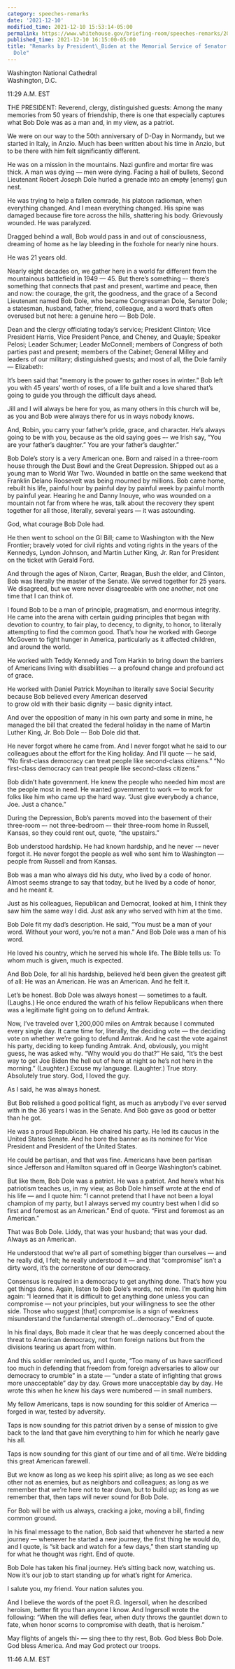 ```yaml
---
category: speeches-remarks
date: '2021-12-10'
modified_time: 2021-12-10 15:53:14-05:00
permalink: https://www.whitehouse.gov/briefing-room/speeches-remarks/2021/12/10/remarks-by-president-biden-at-the-memorial-service-of-senator-robert-j-dole/
published_time: 2021-12-10 16:15:00-05:00
title: "Remarks by President\_Biden at the Memorial Service of Senator Robert J.\_\
  Dole"
---
```

 
Washington National Cathedral  
Washington, D.C.

11:29 A.M. EST  
  
THE PRESIDENT: Reverend, clergy, distinguished guests: Among the many
memories from 50 years of friendship, there is one that especially
captures what Bob Dole was as a man and, in my view, as a patriot.  
  
We were on our way to the 50th anniversary of D-Day in Normandy, but we
started in Italy, in Anzio. Much has been written about his time in
Anzio, but to be there with him felt significantly different.  
  
He was on a mission in the mountains. Nazi gunfire and mortar fire was
thick. A man was dying — men were dying. Facing a hail of bullets,
Second Lieutenant Robert Joseph Dole hurled a grenade into an
<s>empty</s> \[enemy\] gun nest.  
  
He was trying to help a fallen comrade, his platoon radioman, when
everything changed. And I mean everything changed. His spine was damaged
because fire tore across the hills, shattering his body. Grievously
wounded. He was paralyzed.  
  
Dragged behind a wall, Bob would pass in and out of consciousness,
dreaming of home as he lay bleeding in the foxhole for nearly nine
hours.  
  
He was 21 years old.  
  
Nearly eight decades on, we gather here in a world far different from
the mountainous battlefield in 1949 — 45. But there’s something –-
there’s something that connects that past and present, wartime and
peace, then and now: the courage, the grit, the goodness, and the grace
of a Second Lieutenant named Bob Dole, who became Congressman Dole,
Senator Dole; a statesman, husband, father, friend, colleague, and a
word that’s often overused but not here: a genuine hero — Bob Dole.  
  
Dean and the clergy officiating today’s service; President Clinton; Vice
President Harris, Vice President Pence, and Cheney, and Quayle; Speaker
Pelosi; Leader Schumer; Leader McConnell; members of Congress of both
parties past and present; members of the Cabinet; General Milley and
leaders of our military; distinguished guests; and most of all, the Dole
family — Elizabeth:  
  
It’s been said that “memory is the power to gather roses in winter.” Bob
left you with 45 years’ worth of roses, of a life built and a love
shared that’s going to guide you through the difficult days ahead.  
  
Jill and I will always be here for you, as many others in this church
will be, as you and Bob were always there for us in ways nobody knows.  
  
And, Robin, you carry your father’s pride, grace, and character. He’s
always going to be with you, because as the old saying goes –- we Irish
say, “You are your father’s daughter.” You are your father’s
daughter.”  
  
Bob Dole’s story is a very American one. Born and raised in a three-room
house through the Dust Bowl and the Great Depression. Shipped out as a
young man to World War Two. Wounded in battle on the same weekend that
Franklin Delano Roosevelt was being mourned by millions. Bob came home,
rebuilt his life, painful hour by painful day by painful week by painful
month by painful year. Hearing he and Danny Inouye, who was wounded on a
mountain not far from where he was, talk about the recovery they spent
together for all those, literally, several years — it was astounding.  
  
God, what courage Bob Dole had.  
  
He then went to school on the GI Bill; came to Washington with the New
Frontier; bravely voted for civil rights and voting rights in the years
of the Kennedys, Lyndon Johnson, and Martin Luther King, Jr. Ran for
President on the ticket with Gerald Ford.  
  
And through the ages of Nixon, Carter, Reagan, Bush the elder, and
Clinton, Bob was literally the master of the Senate. We served together
for 25 years. We disagreed, but we were never disagreeable with one
another, not one time that I can think of.  
  
I found Bob to be a man of principle, pragmatism, and enormous
integrity. He came into the arena with certain guiding principles that
began with devotion to country, to fair play, to decency, to dignity, to
honor, to literally attempting to find the common good. That’s how he
worked with George McGovern to fight hunger in America, particularly as
it affected children, and around the world.  
  
He worked with Teddy Kennedy and Tom Harkin to bring down the barriers
of Americans living with disabilities –- a profound change and profound
act of grace.  
  
He worked with Daniel Patrick Moynihan to literally save Social Security
because Bob believed every American deserved  
to grow old with their basic dignity -– basic dignity intact.  
  
And over the opposition of many in his own party and some in mine, he
managed the bill that created the federal holiday in the name of Martin
Luther King, Jr. Bob Dole –- Bob Dole did that.  
  
He never forgot where he came from. And I never forgot what he said to
our colleagues about the effort for the King holiday. And I’ll quote —
he said, “No first-class democracy can treat people like second-class
citizens.” “No first-class democracy can treat people like second-class
citizens.”  
  
Bob didn’t hate government. He knew the people who needed him most are
the people most in need. He wanted government to work — to work for
folks like him who came up the hard way. “Just give everybody a chance,
Joe. Just a chance.”  
  
During the Depression, Bob’s parents moved into the basement of their
three-room –- not three-bedroom –- their three-room home in Russell,
Kansas, so they could rent out, quote, “the upstairs.”  
  
Bob understood hardship. He had known hardship, and he never -– never
forgot it. He never forgot the people as well who sent him to Washington
— people from Russell and from Kansas.  
  
Bob was a man who always did his duty, who lived by a code of honor.
Almost seems strange to say that today, but he lived by a code of honor,
and he meant it.  
  
Just as his colleagues, Republican and Democrat, looked at him, I think
they saw him the same way I did. Just ask any who served with him at the
time.  
  
Bob Dole fit my dad’s description. He said, “You must be a man of your
word. Without your word, you’re not a man.” And Bob Dole was a man of
his word.  
  
He loved his country, which he served his whole life. The Bible tells
us: To whom much is given, much is expected.  
  
And Bob Dole, for all his hardship, believed he’d been given the
greatest gift of all: He was an American. He was an American. And he
felt it.  
  
Let’s be honest. Bob Dole was always honest — sometimes to a fault.
(Laughs.) He once endured the wrath of his fellow Republicans when there
was a legitimate fight going on to defund Amtrak.  
  
Now, I’ve traveled over 1,200,000 miles on Amtrak because I commuted
every single day. It came time for, literally, the deciding vote — the
deciding vote on whether we’re going to defund Amtrak. And he cast the
vote against his party, deciding to keep funding Amtrak. And, obviously,
you might guess, he was asked why. “Why would you do that?” He said,
“It’s the best way to get Joe Biden the hell out of here at night so
he’s not here in the morning.” (Laughter.) Excuse my language.
(Laughter.) True story. Absolutely true story. God, I loved the guy.  
  
As I said, he was always honest.  
  
But Bob relished a good political fight, as much as anybody I’ve ever
served with in the 36 years I was in the Senate. And Bob gave as good or
better than he got.  
  
He was a proud Republican. He chaired his party. He led its caucus in
the United States Senate. And he bore the banner as its nominee for Vice
President and President of the United States.  
  
He could be partisan, and that was fine. Americans have been partisan
since Jefferson and Hamilton squared off in George Washington’s
cabinet.  
  
But like them, Bob Dole was a patriot. He was a patriot. And here’s what
his patriotism teaches us, in my view, as Bob Dole himself wrote at the
end of his life — and I quote him: “I cannot pretend that I have not
been a loyal champion of my party, but I always served my country best
when I did so first and foremost as an American.” End of quote. “First
and foremost as an American.”  
  
That was Bob Dole. Liddy, that was your husband; that was your dad.
Always as an American.  
  
He understood that we’re all part of something bigger than ourselves —
and he really did, I felt; he really understood it — and that
“compromise” isn’t a dirty word, it’s the cornerstone of our
democracy.  
  
Consensus is required in a democracy to get anything done. That’s how
you get things done. Again, listen to Bob Dole’s words, not mine. I’m
quoting him again: “I learned that it is difficult to get anything done
unless you can compromise — not your principles, but your willingness to
see the other side. Those who suggest \[that\] compromise is a sign of
weakness misunderstand the fundamental strength of…democracy.” End of
quote.  
  
In his final days, Bob made it clear that he was deeply concerned about
the threat to American democracy, not from foreign nations but from the
divisions tearing us apart from within.  
  
And this soldier reminded us, and I quote, “Too many of us have
sacrificed too much in defending that freedom from foreign adversaries
to allow our democracy to crumble” in a state — “under a state of
infighting that grows more unacceptable” day by day. Grows more
unacceptable day by day. He wrote this when he knew his days were
numbered — in small numbers.  
  
My fellow Americans, taps is now sounding for this soldier of America —
forged in war, tested by adversity.  
  
Taps is now sounding for this patriot driven by a sense of mission to
give back to the land that gave him everything to him for which he
nearly gave his all.  
  
Taps is now sounding for this giant of our time and of all time. We’re
bidding this great American farewell.  
  
But we know as long as we keep his spirit alive; as long as we see each
other not as enemies, but as neighbors and colleagues; as long as we
remember that we’re here not to tear down, but to build up; as long as
we remember that, then taps will never sound for Bob Dole.  
  
For Bob will be with us always, cracking a joke, moving a bill, finding
common ground.  
  
In his final message to the nation, Bob said that whenever he started a
new journey — whenever he started a new journey, the first thing he
would do, and I quote, is “sit back and watch for a few days,” then
start standing up for what he thought was right. End of quote.  
  
Bob Dole has taken his final journey. He’s sitting back now, watching
us. Now it’s our job to start standing up for what’s right for
America.  
  
I salute you, my friend. Your nation salutes you.  
  
And I believe the words of the poet R.G. Ingersoll, when he described
heroism, better fit you than anyone I know. And Ingersoll wrote the
following: “When the will defies fear, when duty throws the gauntlet
down to fate, when honor scorns to compromise with death, that is
heroism.”  
  
May flights of angels thi- — sing thee to thy rest, Bob. God bless Bob
Dole. God bless America. And may God protect our troops.  
  
11:46 A.M. EST
